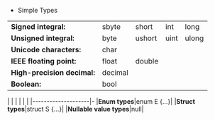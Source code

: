 * Simple Types

|                    |       |       |     |      |
|--------------------|-------|-------|-----|------|
|**Signed integral:** | sbyte | short | int | long |
|**Unsigned integral:**|byte|ushort|uint|ulong|
|**Unicode characters:**|char|
|**IEEE floating point:**|float|double|
|**High-precision decimal:**|decimal|
|**Boolean:**|bool|


|                    |       |       |     |      |
|--------------------|-
|**Enum types**|enum E {...}|
|**Struct types**|struct S {...}|
|**Nullable value types**|null|
